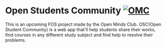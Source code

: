 # Open Students Community [![OMC](http://www.openmindsclub.net/images/favicon.png)](http://www.openmindsclub.net/)
This is an upcoming FOS project made by the Open Minds Club. 
OSC(Open Student Community) is a web app that'll help students share their works, find courses in any different study subject and find help to resolve their problems.